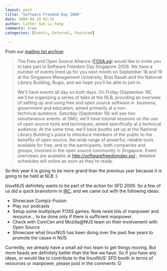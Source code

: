 ```yaml
---
layout: post
title: "Software Freedom Day 2009"
date: 2009-08-18 02:32
author: Luther Goh Lu Feng
comments: true
categories: [Events, External, Featured]

---
```

From our <a href="http://tech.groups.yahoo.com/group/linuxNUS/message/4183">mailing list archive</a>:
<blockquote>The Free and Open Source Alliance (<a href="FOSA.sg">FOSA.sg</a>) would like to invite you  to take part in Software Freedom Day Singapore 2009. We have a number of events lined up for you next month on September 18 and 19 at the Singapore Management University, Bras Basah and the National Library Building, Bugis, and we hope you'll be able to join in.

We'll have events all day on both days. On Friday (September 18),  we'll be organizing a series of talks at the NLB, providing an overview of setting up and using free and open source software in  business, government and education, aimed primarily at a non-technical audience. Saturday (September 19) will see two simultaneous events: at SMU, we'll have tutorial sessions on the use of open source tools and techniques, aimed specifically at a technical audience. At the same time, we'll have booths set up at the National Library Building's plaza to introduce members of the public to the benefits of open source, the wide range of powerful, reliable tools available for free, and to the participants, both companies and groups, involved in the open source community in Singapore. Event overviews are available at <a href="http://softwarefreedomday.sg/">http://softwarefreedomday.sg/ </a>; detailed schedules will online as soon as they're ready.</blockquote>
So this year it is going to be more grand than the previous year because it is going to be held at NLB :)

linuxNUS definitely wants to be part of the action for SFD 2009. So a few of us did a quick brainstorm in <a href="http://linuxnus.org/irc/">IRC</a>, and we came out with the following ideas:
<ul>
	<li>Showcase Compiz-Fusion</li>
	<li>Play our podcasts</li>
	<li>Setup some multiplayer FOSS games: Note need lots of manpower and resource... to be done only if there is sufficient manpower.</li>
	<li>Check with ComCen and Mozilla@NUS team on their involvement with Open Source</li>
	<li>Showcase what linuxNUS has been doing over the past few years to promote the cause in NUS</li>
</ul>
Currently, we already have a small ad-hoc team to get things moving. But more heads are definitely better than the few we have. So if you have any ideas, or would like to contribute to the linuxNUS' SFD booth in terms of resources or manpower, please post in the comments :D
